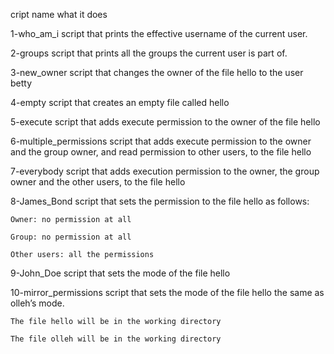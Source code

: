 cript name	what it does

1-who_am_i 	script that prints the effective username of the current user.

2-groups	script that prints all the groups the current user is part of.

3-new_owner	script that changes the owner of the file hello to the user betty

4-empty	script that creates an empty file called hello

5-execute	script that adds execute permission to the owner of the file hello

6-multiple_permissions	script that adds execute permission to the owner and the group owner, and read permission to other users, to the file hello

7-everybody	script that adds execution permission to the owner, the group owner and the other users, to the file hello

8-James_Bond	script that sets the permission to the file hello as follows:

	Owner: no permission at all

	Group: no permission at all

	Other users: all the permissions

9-John_Doe	script that sets the mode of the file hello

10-mirror_permissions	 script that sets the mode of the file hello the same as olleh’s mode.

	The file hello will be in the working directory

	The file olleh will be in the working directory


